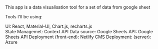 This app is a data visualisation tool for a set of data from google sheet 

Tools I'll be using: 

UI: React, Material-UI, Chart.js, recharts.js <br/>
State Managemet: Context API
Data source: Google Sheets
API: Google Sheets API
Deployment (front-end): Netlify CMS
Deployment: (server): Azure
